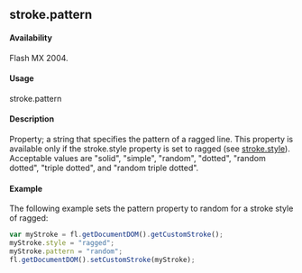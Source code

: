 ## stroke.pattern

#### Availability

Flash MX 2004.

#### Usage

stroke.pattern

#### Description

Property; a string that specifies the pattern of a ragged line. This property is available only if the stroke.style property is set to ragged (see [stroke.style](../Stroke_object/stroke20.md)). Acceptable values are "solid", "simple", "random", "dotted", "random dotted", "triple dotted", and "random triple dotted".

#### Example


The following example sets the pattern property to random for a stroke style of ragged:
```javascript
var myStroke = fl.getDocumentDOM().getCustomStroke(); 
myStroke.style = "ragged";
myStroke.pattern = "random"; 
fl.getDocumentDOM().setCustomStroke(myStroke);

```
